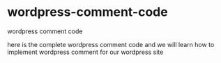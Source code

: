 # wordpress-comment-code
wordpress comment code

here is the complete wordpress comment code and we will learn how to implement wordpress comment for our wordpress site

